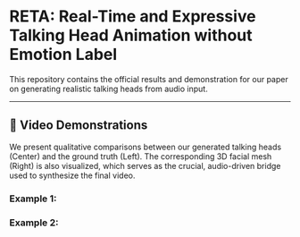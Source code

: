 # RETA: Real-Time and Expressive Talking Head Animation without Emotion Label

This repository contains the official results and demonstration for our paper on generating realistic talking heads from audio input.

---

## 🎥 Video Demonstrations

We present qualitative comparisons between our generated talking heads (Center) and the ground truth (Left). The corresponding 3D facial mesh (Right) is also visualized, which serves as the crucial, audio-driven bridge used to synthesize the final video.


### Example 1: 


### Example 2: 
